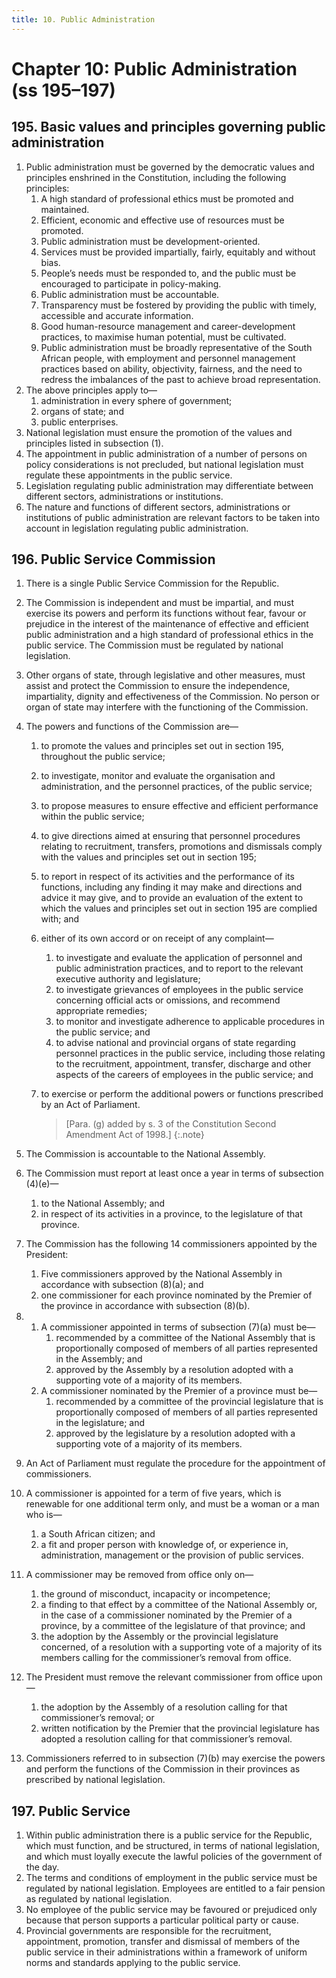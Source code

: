 ```yaml
---
title: 10. Public Administration
---
```


# Chapter 10: Public Administration (ss 195–197)

## 195. Basic values and principles governing public administration

1.	Public administration must be governed by the democratic values and principles enshrined in the Constitution, including the following principles:
	1.	A high standard of professional ethics must be promoted and maintained.
	1.	Efficient, economic and effective use of resources must be promoted.
	1.	Public administration must be development-oriented.
	1.	Services must be provided impartially, fairly, equitably and without bias.
	1.	People’s needs must be responded to, and the public must be encouraged to participate in policy-making.
	1.	Public administration must be accountable.
	1.	Transparency must be fostered by providing the public with timely, accessible and accurate information.
	1.	Good human-resource management and career-development practices, to maximise human potential, must be cultivated.
	1.	Public administration must be broadly representative of the South African people, with employment and personnel management practices based on ability, objectivity, fairness, and the need to redress the imbalances of the past to achieve broad representation.
1.	The above principles apply to—
	1.	administration in every sphere of government;
	1.	organs of state; and
	1.	public enterprises.
1.	National legislation must ensure the promotion of the values and principles listed in subsection (1).
1.	The appointment in public administration of a number of persons on policy considerations is not precluded, but national legislation must regulate these appointments in the public service.
1.	Legislation regulating public administration may differentiate between different sectors, administrations or institutions.
1.	The nature and functions of different sectors, administrations or institutions of public administration are relevant factors to be taken into account in legislation regulating public administration.

## 196. Public Service Commission

1.	There is a single Public Service Commission for the Republic.
1.	The Commission is independent and must be impartial, and must exercise its powers and perform its functions without fear, favour or prejudice in the interest of the maintenance of effective and efficient public administration and a high standard of professional ethics in the public service. The Commission must be regulated by national legislation.
1.	Other organs of state, through legislative and other measures, must assist and protect the Commission to ensure the independence, impartiality, dignity and effectiveness of the Commission. No person or organ of state may interfere with the functioning of the Commission.
1.	The powers and functions of the Commission are—
	1.	to promote the values and principles set out in section 195, throughout the public service;
	1.	to investigate, monitor and evaluate the organisation and administration, and the personnel practices, of the public service;
	1.	to propose measures to ensure effective and efficient performance within the public service;
	1.	to give directions aimed at ensuring that personnel procedures relating to recruitment, transfers, promotions and dismissals comply with the values and principles set out in section 195;
	1.	to report in respect of its activities and the performance of its functions, including any finding it may make and directions and advice it may give, and to provide an evaluation of the extent to which the values and principles set out in section 195 are complied with; and
	1.	either of its own accord or on receipt of any complaint—
		1.	to investigate and evaluate the application of personnel and public administration practices, and to report to the relevant executive authority and legislature;
		1.	to investigate grievances of employees in the public service concerning official acts or omissions, and recommend appropriate remedies;
		1.	to monitor and investigate adherence to applicable procedures in the public service; and
		1.	to advise national and provincial organs of state regarding personnel practices in the public service, including those relating to the recruitment, appointment, transfer, discharge and other aspects of the careers of employees in the public service; and
	1.	to exercise or perform the additional powers or functions prescribed by an Act of Parliament.

		> [Para. (g) added by s. 3 of the Constitution Second Amendment Act of 1998.]
		{:.note}

1.	The Commission is accountable to the National Assembly.
1.	The Commission must report at least once a year in terms of subsection (4)(e)—
	1.	to the National Assembly; and
	1.	in respect of its activities in a province, to the legislature of that province.
1.	The Commission has the following 14 commissioners appointed by the President:
	1.	Five commissioners approved by the National Assembly in accordance with subsection (8)(a); and
	1.	one commissioner for each province nominated by the Premier of the province in accordance with subsection (8)(b).
1.	
	1.	A commissioner appointed in terms of subsection (7)(a) must be—
		1.	recommended by a committee of the National Assembly that is proportionally composed of members of all parties represented in the Assembly; and
		1.	approved by the Assembly by a resolution adopted with a supporting vote of a majority of its members.
	1.	A commissioner nominated by the Premier of a province must be—
		1.	recommended by a committee of the provincial legislature that is proportionally composed of members of all parties represented in the legislature; and
		1.	approved by the legislature by a resolution adopted with a supporting vote of a majority of its members.
1.	An Act of Parliament must regulate the procedure for the appointment of commissioners.
1.	A commissioner is appointed for a term of five years, which is renewable for one additional term only, and must be a woman or a man who is—
	1.	a South African citizen; and
	1.	a fit and proper person with knowledge of, or experience in, administration, management or the provision of public services.
1.	A commissioner may be removed from office only on—
	1.	the ground of misconduct, incapacity or incompetence;
	1.	a finding to that effect by a committee of the National Assembly or, in the case of a commissioner nominated by the Premier of a province, by a committee of the legislature of that province; and
	1.	the adoption by the Assembly or the provincial legislature concerned, of a resolution with a supporting vote of a majority of its members calling for the commissioner’s removal from office.
1.	The President must remove the relevant commissioner from office upon—
	1.	the adoption by the Assembly of a resolution calling for that commissioner’s removal; or
	1.	written notification by the Premier that the provincial legislature has adopted a resolution calling for that commissioner’s removal.
1.	Commissioners referred to in subsection (7)(b) may exercise the powers and perform the functions of the Commission in their provinces as prescribed by national legislation.

## 197. Public Service

1.	Within public administration there is a public service for the Republic, which must function, and be structured, in terms of national legislation, and which must loyally execute the lawful policies of the government of the day.
1.	The terms and conditions of employment in the public service must be regulated by national legislation. Employees are entitled to a fair pension as regulated by national legislation.
1.	No employee of the public service may be favoured or prejudiced only because that person supports a particular political party or cause.
1.	Provincial governments are responsible for the recruitment, appointment, promotion, transfer and dismissal of members of the public service in their administrations within a framework of uniform norms and standards applying to the public service.

